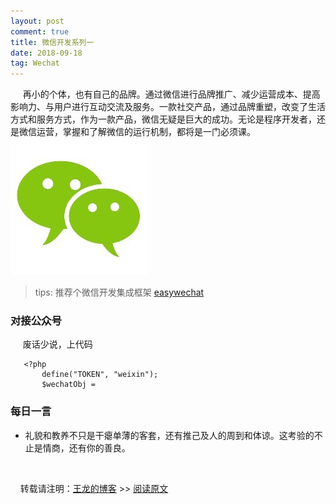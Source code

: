 ```yaml
---
layout: post
comment: true
title: 微信开发系列一
date: 2018-09-18
tag: Wechat
---
```

&nbsp;&nbsp;&nbsp;&nbsp;
再小的个体，也有自己的品牌。通过微信进行品牌推广、减少运营成本、提高影响力、与用户进行互动交流及服务。一款社交产品，通过品牌重塑，改变了生活方式和服务方式，作为一款产品，微信无疑是巨大的成功。无论是程序开发者，还是微信运营，掌握和了解微信的运行机制，都将是一门必须课。
![微信](/images/posts/wechat/wechat.jpeg)
      

> tips: 推荐个微信开发集成框架  [easywechat](https://www.easywechat.com/) 

###  对接公众号

&nbsp;&nbsp;&nbsp;&nbsp;
废话少说，上代码

```
   <?php 
       define("TOKEN", "weixin");
       $wechatObj = 
```



###  每日一言

*  礼貌和教养不只是干瘪单薄的客套，还有推己及人的周到和体谅。这考验的不止是情商，还有你的善良。


<br>

&nbsp;&nbsp;&nbsp;&nbsp;转载请注明：[王龙的博客](http://wanglong.org.cn/)  >> [阅读原文](http://wanglong.org.cn/2018/09/Wechat_tutorial/)